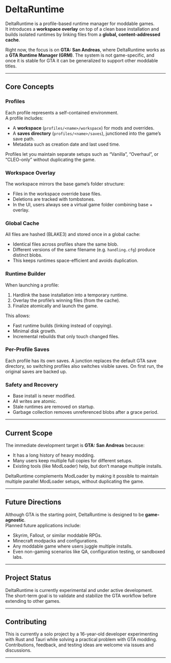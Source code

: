 # DeltaRuntime

DeltaRuntime is a profile-based runtime manager for moddable games.  
It introduces a **workspace overlay** on top of a clean base installation and builds isolated runtimes by linking files from a **global, content-addressed cache**.

Right now, the focus is on **GTA: San Andreas**, where DeltaRuntime works as a **GTA Runtime Manager (GRM)**. The system is not game-specific, and once it is stable for GTA it can be generalized to support other moddable titles.

---

## Core Concepts

### Profiles
Each profile represents a self-contained environment.  
A profile includes:
- A **workspace** (`profiles/<name>/workspace`) for mods and overrides.  
- A **saves directory** (`profiles/<name>/saves`), junctioned into the game’s save path.  
- Metadata such as creation date and last used time.  

Profiles let you maintain separate setups such as “Vanilla”, “Overhaul”, or “CLEO-only” without duplicating the game.

### Workspace Overlay
The workspace mirrors the base game’s folder structure:  
- Files in the workspace override base files.  
- Deletions are tracked with tombstones.  
- In the UI, users always see a virtual game folder combining base + overlay.  

### Global Cache
All files are hashed (BLAKE3) and stored once in a global cache:  
- Identical files across profiles share the same blob.  
- Different versions of the same filename (e.g. `handling.cfg`) produce distinct blobs.  
- This keeps runtimes space-efficient and avoids duplication.  

### Runtime Builder
When launching a profile:
1. Hardlink the base installation into a temporary runtime.  
2. Overlay the profile’s winning files (from the cache).  
3. Finalize atomically and launch the game.  

This allows:
- Fast runtime builds (linking instead of copying).  
- Minimal disk growth.  
- Incremental rebuilds that only touch changed files.  

### Per-Profile Saves
Each profile has its own saves. A junction replaces the default GTA save directory, so switching profiles also switches visible saves. On first run, the original saves are backed up.

### Safety and Recovery
- Base install is never modified.  
- All writes are atomic.  
- Stale runtimes are removed on startup.  
- Garbage collection removes unreferenced blobs after a grace period.  

---

## Current Scope

The immediate development target is **GTA: San Andreas** because:
- It has a long history of heavy modding.  
- Many users keep multiple full copies for different setups.  
- Existing tools (like ModLoader) help, but don’t manage multiple installs.  

DeltaRuntime complements ModLoader by making it possible to maintain multiple parallel ModLoader setups, without duplicating the game.

---

## Future Directions

Although GTA is the starting point, DeltaRuntime is designed to be **game-agnostic**.  
Planned future applications include:  
- Skyrim, Fallout, or similar moddable RPGs.  
- Minecraft modpacks and configurations.  
- Any moddable game where users juggle multiple installs.  
- Even non-gaming scenarios like QA, configuration testing, or sandboxed labs.  

---

## Project Status

DeltaRuntime is currently experimental and under active development.  
The short-term goal is to validate and stabilize the GTA workflow before extending to other games.

---

## Contributing

This is currently a solo project by a 16-year-old developer experimenting with Rust and Tauri while solving a practical problem with GTA modding. Contributions, feedback, and testing ideas are welcome via issues and discussions.

---

